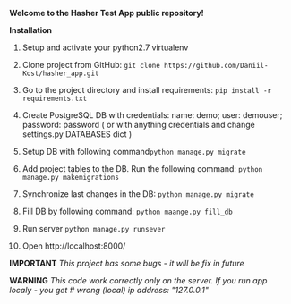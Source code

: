 **Welcome to the Hasher Test App public repository!**

**Installation**
1) Setup and activate your python2.7 virtualenv
2) Clone project from GitHub: `git clone https://github.com/Daniil-Kost/hasher_app.git`
3) Go to the project directory and install requirements: `pip install -r requirements.txt`

4) Create PostgreSQL DB with credentials: name: demo; user: demouser; password: password (
or with anything credentials and change settings.py DATABASES dict )

5) Setup DB with following command`python manage.py migrate`

6) Add project tables to the DB. Run the following command: `python manage.py makemigrations`

7) Synchronize last changes in the DB:  `python manage.py migrate` 

8) Fill DB by following command: `python maange.py fill_db`

9) Run server `python manage.py runsever`

10) Open http://localhost:8000/

**IMPORTANT**
_This project has some bugs - it will be fix in future_

**WARNING**
_This code work correctly only on the server. If you run app localy - you get
    # wrong (local) ip address: "127.0.0.1"_